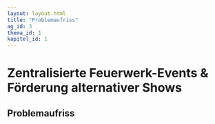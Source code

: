 ```yaml
---
layout: layout.html
title: "Problemaufriss"
ag_id: 3
thema_id: 1
kapitel_id: 1
---
```


# Zentralisierte Feuerwerk-Events & Förderung alternativer Shows

## Problemaufriss
